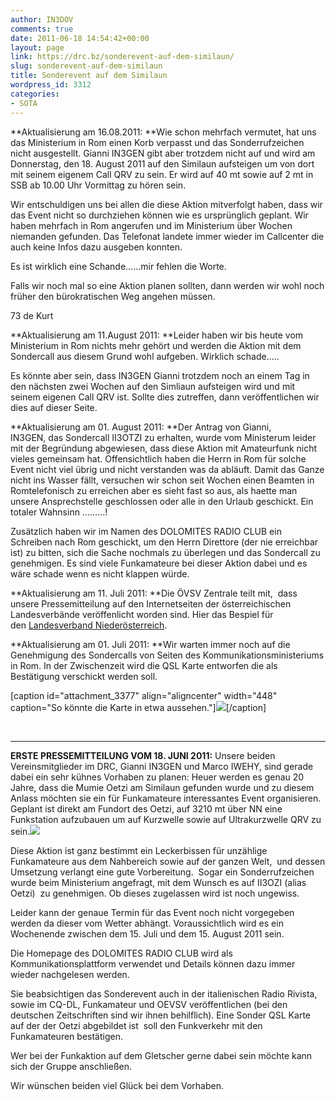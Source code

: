 ```yaml
---
author: IN3DOV
comments: true
date: 2011-06-18 14:54:42+00:00
layout: page
link: https://drc.bz/sonderevent-auf-dem-similaun/
slug: sonderevent-auf-dem-similaun
title: Sonderevent auf dem Similaun
wordpress_id: 3312
categories:
- SOTA
---
```


**Aktualisierung am 16.08.2011: **Wie schon mehrfach vermutet, hat uns das Ministerium in Rom einen Korb verpasst und das Sonderrufzeichen nicht ausgestellt. Gianni IN3GEN gibt aber trotzdem nicht auf und wird am Donnerstag, den 18. August 2011 auf den Similaun aufsteigen um von dort mit seinem eigenem Call QRV zu sein. Er wird auf 40 mt sowie auf 2 mt in SSB ab 10.00 Uhr Vormittag zu hören sein.

Wir entschuldigen uns bei allen die diese Aktion mitverfolgt haben, dass wir das Event nicht so durchziehen können wie es ursprünglich geplant. Wir haben mehrfach in Rom angerufen und im Ministerium über Wochen niemanden gefunden. Das Telefonat landete immer wieder im Callcenter die auch keine Infos dazu ausgeben konnten.

Es ist wirklich eine Schande……mir fehlen die Worte.

Falls wir noch mal so eine Aktion planen sollten, dann werden wir wohl noch früher den bürokratischen Weg angehen müssen.

73 de Kurt


**Aktualisierung am 11.August 2011: **Leider haben wir bis heute vom Ministerium in Rom nichts mehr gehört und werden die Aktion mit dem Sondercall aus diesem Grund wohl aufgeben. Wirklich schade.....




Es könnte aber sein, dass IN3GEN Gianni trotzdem noch an einem Tag in den nächsten zwei Wochen auf den Simliaun aufsteigen wird und mit seinem eigenen Call QRV ist. Sollte dies zutreffen, dann veröffentlichen wir dies auf dieser Seite.




**Aktualisierung am 01. August 2011: **Der Antrag von Gianni, IN3GEN, das Sondercall II3OTZI zu erhalten, wurde vom Ministerum leider mit der Begründung abgewiesen, dass diese Aktion mit Amateurfunk nicht vieles gemeinsam hat. Offensichtlich haben die Herrn in Rom für solche Event nicht viel übrig und nicht verstanden was da abläuft. Damit das Ganze nicht ins Wasser fällt, versuchen wir schon seit Wochen einen Beamten in Romtelefonisch zu erreichen aber es sieht fast so aus, als haette man unsere Ansprechstelle geschlossen oder alle in den Urlaub geschickt. Ein totaler Wahnsinn .........!




Zusätzlich haben wir im Namen des DOLOMITES RADIO CLUB ein Schreiben nach Rom geschickt, um den Herrn Direttore (der nie erreichbar ist) zu bitten, sich die Sache nochmals zu überlegen und das Sondercall zu genehmigen. Es sind viele Funkamateure bei dieser Aktion dabei und es wäre schade wenn es nicht klappen würde.




**Aktualisierung am 11. Juli 2011: **Die ÖVSV Zentrale teilt mit,  dass unsere Pressemitteilung auf den Internetseiten der österreichischen Landesverbände veröffenlicht worden sind. Hier das Bespiel für den [Landesverband Niederösterreich](http://www.oe3.oevsv.at/opencms/modules/news/20110708_oetzi.html?uri=/index.html).




**Aktualisierung am 01. Juli 2011: **Wir warten immer noch auf die Genehmigung des Sondercalls von Seiten des Kommunikationsministeriums in Rom. In der Zwischenzeit wird die QSL Karte entworfen die als Bestätigung verschickt werden soll.




[caption id="attachment_3377" align="aligncenter" width="448" caption="So könnte die Karte in etwa aussehen."][![](https://drc.bz/wp-content/uploads/2011/06/oetzi-qsl-1024x658.jpg)](https://drc.bz/wp-content/uploads/2011/06/oetzi-qsl.jpg)[/caption]


 




---------------------




**ERSTE PRESSEMITTEILUNG VOM 18. JUNI 2011:** Unsere beiden Vereinsmitglieder im DRC, Gianni IN3GEN und Marco IWEHY, sind gerade dabei ein sehr kühnes Vorhaben zu planen: Heuer werden es genau 20 Jahre, dass die Mumie Oetzi am Similaun gefunden wurde und zu diesem Anlass möchten sie ein für Funkamateure interessantes Event organisieren. Geplant ist direkt am Fundort des Oetzi, auf 3210 mt über NN eine Funkstation aufzubauen um auf Kurzwelle sowie auf Ultrakurzwelle QRV zu sein.[![](https://drc.bz/wp-content/uploads/2011/06/250px-Similaun_1.jpg)](https://drc.bz/wp-content/uploads/2011/06/250px-Similaun_1.jpg)




Diese Aktion ist ganz bestimmt ein Leckerbissen für unzählige Funkamateure aus dem Nahbereich sowie auf der ganzen Welt,  und dessen Umsetzung verlangt eine gute Vorbereitung.  Sogar ein Sonderrufzeichen wurde beim Ministerium angefragt, mit dem Wunsch es auf II3OZI (alias Oetzi)  zu genehmigen. Ob dieses zugelassen wird ist noch ungewiss.




Leider kann der genaue Termin für das Event noch nicht vorgegeben werden da dieser vom Wetter abhängt. Voraussichtlich wird es ein Wochenende zwischen dem 15. Juli und dem 15. August 2011 sein.




Die Homepage des DOLOMITES RADIO CLUB wird als Kommunikationsplattform verwendet und Details können dazu immer wieder nachgelesen werden.




Sie beabsichtigen das Sonderevent auch in der italienischen Radio Rivista, sowie im CQ-DL, Funkamateur und OEVSV veröffentlichen (bei den deutschen Zeitschriften sind wir ihnen behilflich). Eine Sonder QSL Karte auf der der Oetzi abgebildet ist  soll den Funkverkehr mit den Funkamateuren bestätigen.




Wer bei der Funkaktion auf dem Gletscher gerne dabei sein möchte kann sich der Gruppe anschließen.




Wir wünschen beiden viel Glück bei dem Vorhaben.
